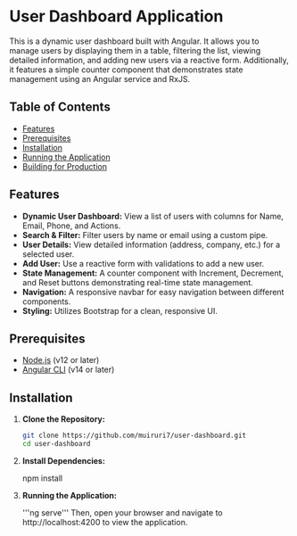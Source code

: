 # User Dashboard Application

This is a dynamic user dashboard built with Angular. It allows you to manage users by displaying them in a table, filtering the list, viewing detailed information, and adding new users via a reactive form. Additionally, it features a simple counter component that demonstrates state management using an Angular service and RxJS.

## Table of Contents

- [Features](#features)
- [Prerequisites](#prerequisites)
- [Installation](#installation)
- [Running the Application](#running-the-application)
- [Building for Production](#building-for-production)


## Features

- **Dynamic User Dashboard:** View a list of users with columns for Name, Email, Phone, and Actions.
- **Search & Filter:** Filter users by name or email using a custom pipe.
- **User Details:** View detailed information (address, company, etc.) for a selected user.
- **Add User:** Use a reactive form with validations to add a new user.
- **State Management:** A counter component with Increment, Decrement, and Reset buttons demonstrating real-time state management.
- **Navigation:** A responsive navbar for easy navigation between different components.
- **Styling:** Utilizes Bootstrap for a clean, responsive UI.

## Prerequisites

- [Node.js](https://nodejs.org/en/) (v12 or later)
- [Angular CLI](https://angular.io/cli) (v14 or later)

## Installation

1. **Clone the Repository:**

   ```bash
   git clone https://github.com/muiruri7/user-dashboard.git
   cd user-dashboard

2. **Install Dependencies:**

    npm install

3. **Running the Application:**

    '''ng serve'''
    Then, open your browser and navigate to http://localhost:4200 to view the application.